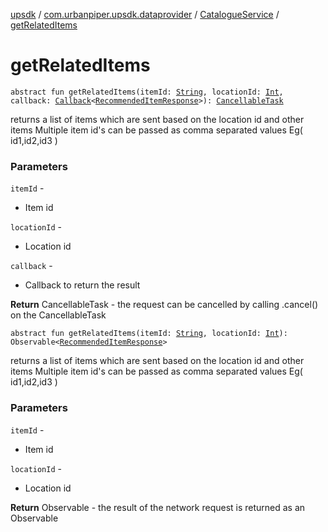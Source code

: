 [upsdk](../../index.md) / [com.urbanpiper.upsdk.dataprovider](../index.md) / [CatalogueService](index.md) / [getRelatedItems](./get-related-items.md)

# getRelatedItems

`abstract fun getRelatedItems(itemId: `[`String`](https://kotlinlang.org/api/latest/jvm/stdlib/kotlin/-string/index.html)`, locationId: `[`Int`](https://kotlinlang.org/api/latest/jvm/stdlib/kotlin/-int/index.html)`, callback: `[`Callback`](../-callback/index.md)`<`[`RecommendedItemResponse`](../../com.urbanpiper.upsdk.model.networkresponse/-recommended-item-response/index.md)`>): `[`CancellableTask`](../-cancellable-task/index.md)

returns a list of items which are sent based on the location id and other items
Multiple item id's can be passed as comma separated values Eg( id1,id2,id3 )

### Parameters

`itemId` -
* Item id

`locationId` -
* Location id

`callback` -
* Callback to return the result

**Return**
CancellableTask - the request can be cancelled by calling .cancel() on the CancellableTask

`abstract fun getRelatedItems(itemId: `[`String`](https://kotlinlang.org/api/latest/jvm/stdlib/kotlin/-string/index.html)`, locationId: `[`Int`](https://kotlinlang.org/api/latest/jvm/stdlib/kotlin/-int/index.html)`): Observable<`[`RecommendedItemResponse`](../../com.urbanpiper.upsdk.model.networkresponse/-recommended-item-response/index.md)`>`

returns a list of items which are sent based on the location id and other items
Multiple item id's can be passed as comma separated values Eg( id1,id2,id3 )

### Parameters

`itemId` -
* Item id

`locationId` -
* Location id

**Return**
Observable - the result of the network request is returned as an Observable

